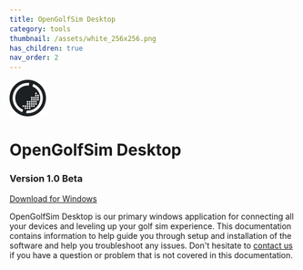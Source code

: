 ```yaml
---
title: OpenGolfSim Desktop
category: tools
thumbnail: /assets/white_256x256.png
has_children: true
nav_order: 2
---
```


<div class="app-banner">
  <div class="app-banner-icon">
    <img src="/assets/white_256x256.png" height="64" />
  </div>
  <div class="app-banner-cta">
    <h1>OpenGolfSim Desktop</h1>
    <h3>Version 1.0 Beta</h3>
    <a class="button dl-button" href="#">Download for Windows</a>
  </div>
</div>

OpenGolfSim Desktop is our primary windows application for connecting all your devices and leveling up your golf sim experience. This documentation contains information to help guide you through setup and installation of the software and help you troubleshoot any issues. Don't hesitate to <a href="/contact">contact us</a> if you have a question or problem that is not covered in this documentation.



